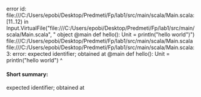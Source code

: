 error id: file:///C:/Users/epobi/Desktop/Predmeti/Fp/lab1/src/main/scala/Main.scala:[11..12) in Input.VirtualFile("file:///C:/Users/epobi/Desktop/Predmeti/Fp/lab1/src/main/scala/Main.scala", "
object 
@main def hello(): Unit = println("hello world")")
file:///C:/Users/epobi/Desktop/Predmeti/Fp/lab1/src/main/scala/Main.scala
file:///C:/Users/epobi/Desktop/Predmeti/Fp/lab1/src/main/scala/Main.scala:3: error: expected identifier; obtained at
@main def hello(): Unit = println("hello world")
^
#### Short summary: 

expected identifier; obtained at